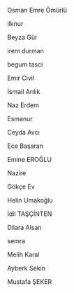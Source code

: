 Osman Emre Ömürlü

ilknur

Beyza Gür

irem durman

begum tasci

Emir Civil

İsmail Arılık

Naz Erdem

Esmanur

Ceyda Avcı

Ece Başaran

Emine EROĞLU

Nazire

Gökçe Ev

Helin Umakoğlu

İdil TAŞÇİNTEN

Dilara Alsan

semra

Melih Karal

Ayberk Sekin

Mustafa ŞEKER